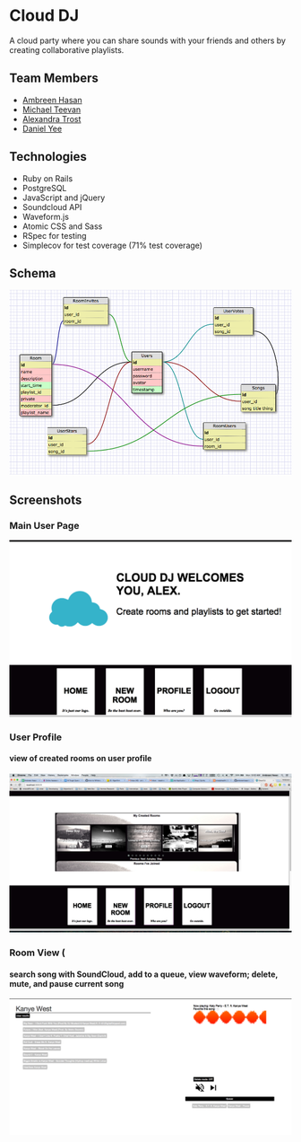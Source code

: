 Cloud DJ
========

A cloud party where you can share sounds with your friends and others by creating collaborative playlists.

## Team Members
* [Ambreen Hasan](https://github.com/ambreenhasan)
* [Michael Teevan](https://github.com/mike6838)
* [Alexandra Trost](https://github.com/AlexTrost)
* [Daniel Yee](https://github.com/DanYee910)

## Technologies
* Ruby on Rails
* PostgreSQL
* JavaScript and jQuery
* Soundcloud API
* Waveform.js
* Atomic CSS and Sass
* RSpec for testing
* Simplecov for test coverage (71% test coverage)

## Schema
![Schema](public/schema.png)

## Screenshots
### Main User Page
![User Page](public/cloud_dj_user_page.png)

### User Profile
#### view of created rooms on user profile
![User Profile](public/cloud_dj_user_profile.png)

### Room View (
#### search song with SoundCloud, add to a queue, view waveform; delete, mute, and pause current song
![Room View](public/cloud_dj_room.png)





